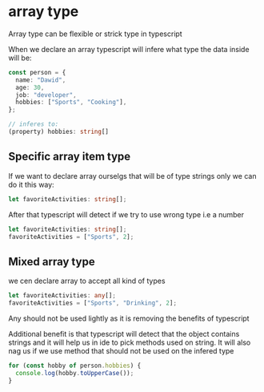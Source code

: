 # array type

Array type can be flexible or strick type in typescript

When we declare an array typescript will infere what type the data inside will be:

```typescript
const person = {
  name: "Dawid",
  age: 30,
  job: "developer",
  hobbies: ["Sports", "Cooking"],
};

// inferes to:
(property) hobbies: string[]
```

## Specific array item type

If we want to declare array ourselgs that will be of type strings only we can do it this way:

```typescript
let favoriteActivities: string[];
```

After that typescript will detect if we try to use wrong type i.e a number

```typescript
let favoriteActivities: string[];
favoriteActivities = ["Sports", 2];
```

## Mixed array type

we cen declare array to accept all kind of types

```typescript
let favoriteActivities: any[];
favoriteActivities = ["Sports", "Drinking", 2];
```

Any should not be used lightly as it is removing the benefits of typescript

Additional benefit is that typescript will detect that the object contains strings and it will help us in ide to pick methods used on string. It will also nag us if we use method that should not be used on the infered type

```typescript
for (const hobby of person.hobbies) {
  console.log(hobby.toUpperCase());
}
```
